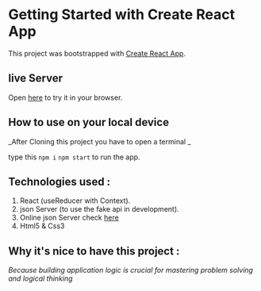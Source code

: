 # Getting Started with Create React App

This project was bootstrapped with [Create React App](https://github.com/facebook/create-react-app).

## live Server

Open [here](https://react-quiz-cyan.vercel.app/) to try it in your browser.

## How to use on your local device

_After Cloning this project you have to open a terminal _

type this `npm i` `npm start` to run the app.

<!-- 2. second one for the `npm run server` to run fake api to work(to load the questions). -->

## Technologies used :

1. React (useReducer with Context).
2. json Server (to use the fake api in development).
3. Online json Server check [here](https://github.com/typicode/json-server)
4. Html5 & Css3

## Why it's nice to have this project :

_Because building application logic is crucial for mastering problem solving and logical thinking_
